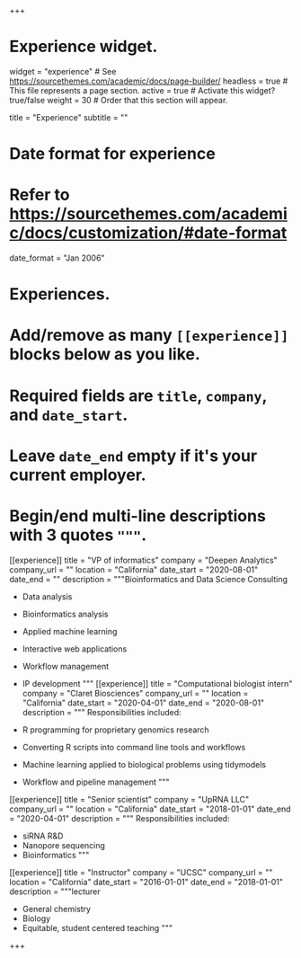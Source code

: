 +++
# Experience widget.
widget = "experience"  # See https://sourcethemes.com/academic/docs/page-builder/
headless = true  # This file represents a page section.
active = true  # Activate this widget? true/false
weight = 30  # Order that this section will appear.
 
title = "Experience"
subtitle = ""

# Date format for experience
#   Refer to https://sourcethemes.com/academic/docs/customization/#date-format
date_format = "Jan 2006"

# Experiences.
#   Add/remove as many `[[experience]]` blocks below as you like.
#   Required fields are `title`, `company`, and `date_start`.
#   Leave `date_end` empty if it's your current employer.
#   Begin/end multi-line descriptions with 3 quotes `"""`.
[[experience]]
  title = "VP of informatics"
  company = "Deepen Analytics"
  company_url = ""
  location = "California"
  date_start = "2020-08-01"
  date_end = ""
  description = """Bioinformatics and Data Science Consulting
  
  * Data analysis
  * Bioinformatics analysis
  * Applied machine learning
  * Interactive web applications
  * Workflow management
  * IP development
  """
[[experience]]
  title = "Computational biologist intern"
  company = "Claret Biosciences"
  company_url = ""
  location = "California"
  date_start = "2020-04-01" 
  date_end = "2020-08-01"
  description = """
  Responsibilities included:
  
  * R programming for proprietary genomics research
  * Converting R scripts into command line tools and workflows
  * Machine learning applied to biological problems using tidymodels
  * Workflow and pipeline management
  """

[[experience]]
  title = "Senior scientist"
  company = "UpRNA LLC"
  company_url = ""
  location = "California"
  date_start = "2018-01-01"
  date_end = "2020-04-01"
  description = """
  Responsibilities included:
  
  * siRNA R&D
  * Nanopore sequencing
  * Bioinformatics
  """

[[experience]]
  title = "Instructor"
  company = "UCSC"
  company_url = ""
  location = "California"
  date_start = "2016-01-01"
  date_end = "2018-01-01"
  description = """lecturer 
  
  * General chemistry 
  * Biology 
  * Equitable, student centered teaching 
  """

+++
